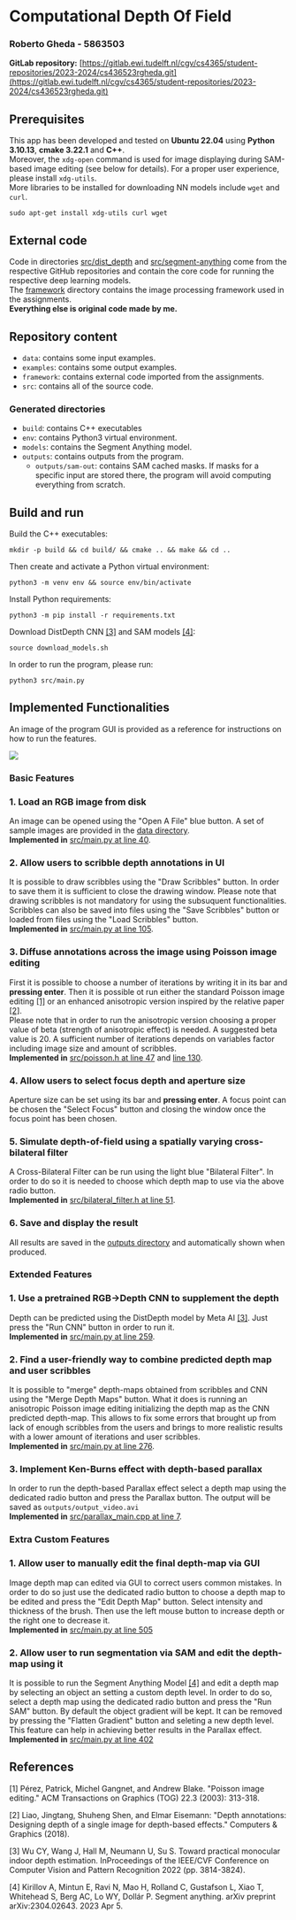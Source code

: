 # Computational Depth Of Field
### Roberto Gheda - 5863503
**GitLab repository:** [https://gitlab.ewi.tudelft.nl/cgv/cs4365/student-repositories/2023-2024/cs436523rgheda.git](https://gitlab.ewi.tudelft.nl/cgv/cs4365/student-repositories/2023-2024/cs436523rgheda.git)
## Prerequisites
This app has been developed and tested on **Ubuntu 22.04** using **Python 3.10.13**, **cmake 3.22.1** and **C++**. \
Moreover, the `xdg-open` command is used for image displaying during SAM-based image editing (see below for details). For a proper user experience, please install `xdg-utils`. \
More libraries to be installed for downloading NN models include `wget` and `curl`.
```
sudo apt-get install xdg-utils curl wget
```
## External code
Code in directories [src/dist_depth](src/dist_depth/) and [src/segment-anything](src/segment-anything/) come from the respective GitHub repositories and contain the core code for running the respective deep learning models. \
The [framework](framework) directory contains the image processing framework used in the assignments. \
**Everything else is original code made by me.**

## Repository content
- `data`: contains some input examples.
- `examples`: contains some output examples.
- `framework`: contains external code imported from the assignments.
- `src`: contains all of the source code.
### Generated directories
- `build`: contains C++ executables
- `env`: contains Python3 virtual environment.
- `models`: contains the Segment Anything model.
- `outputs`: contains outputs from the program.
    - `outputs/sam-out`: contains SAM cached masks. If masks for a specific input are stored there, the program will avoid computing everything from scratch.

## Build and run
Build the C++ executables:
```
mkdir -p build && cd build/ && cmake .. && make && cd ..
```
Then create and activate a Python virtual environment:
```
python3 -m venv env && source env/bin/activate
```
Install Python requirements:
```
python3 -m pip install -r requirements.txt
```
Download DistDepth CNN  [[3]](#3) and SAM models [[4]](#4):
```
source download_models.sh
```
In order to run the program, please run: 
```
python3 src/main.py
```

## Implemented Functionalities
An image of the program GUI is provided as a reference for instructions on how to run the features.

![](readme-imgs/gui.png)
### Basic Features
### 1. Load an RGB image from disk
An image can be opened using the "Open A File" blue button. A set of sample images are provided in the [data directory](data/).\
**Implemented in** [src/main.py at line 40](src/main.py#L40).
### 2. Allow users to scribble depth annotations in UI
It is possible to draw scribbles using the "Draw Scribbles" button. In order to save them it is sufficient to close the drawing window. Please note that drawing scribbles is not mandatory for using the subsuquent functionalities. Scribbles can also be saved into files using the "Save Scribbles" button or loaded from files using the "Load Scribbles" button.\
**Implemented in** [src/main.py at line 105](src/main.py#L105).
### 3. Diffuse annotations across the image using Poisson image editing
First it is possible to choose a number of iterations by writing it in its bar and **pressing enter**. Then it is possible ot run either the standard Poisson image editing [[1]](#1) or an enhanced anisotropic version inspired by the relative paper [[2]](#2).<br>
Please note that in order to run the anisotropic version choosing a proper value of beta (strength of anisotropic effect) is needed. A suggested beta value is 20. A sufficient number of iterations depends on variables factor including image size and amount of scribbles.\
**Implemented in** [src/poisson.h at line 47](src/poisson.h#L47) and [line 130](src/poisson.h#L130).
### 4. Allow users to select focus depth and aperture size
Aperture size can be set using its bar and **pressing enter**. A focus point can be chosen the "Select Focus" button and closing the window once the focus point has been chosen.
### 5. Simulate depth-of-field using a spatially varying cross-bilateral filter
A Cross-Bilateral Filter can be run using the light blue "Bilateral Filter". In order to do so it is needed to choose which depth map to use via the above radio button. \
**Implemented in** [src/bilateral_filter.h at line 51](src/bilateral_filter.h#L51).
### 6. Save and display the result
All results are saved in the [outputs directory](outputs/) and automatically shown when produced.
### Extended Features
### 1. Use a pretrained RGB->Depth CNN to supplement the depth
Depth can be predicted using the DistDepth model by Meta AI [[3]](#3). Just press the "Run CNN" button in order to run it.\
**Implemented in** [src/main.py at line 259](src/main.py#L259).
### 2. Find a user-friendly way to combine predicted depth map and user scribbles
It is possible to "merge" depth-maps obtained from scribbles and CNN using the "Merge Depth Maps" button. What it does is running an anisotropic Poisson image editing initializing the depth map as the CNN predicted depth-map. This allows to fix some errors that brought up from lack of enough scribbles from the users and brings to more realistic results with a lower amount of iterations and user scribbles.\
**Implemented in** [src/main.py at line 276](src/main.py#276).
### 3. Implement Ken-Burns effect with depth-based parallax
In order to run the depth-based Parallax effect select a depth map using the dedicated radio button and press the Parallax button. The output will be saved as `outputs/output_video.avi`\
**Implemented in** [src/parallax_main.cpp at line 7](src/parallax_main.cpp#L7).
### Extra Custom Features
### 1. Allow user to manually edit the final depth-map via GUI
Image depth map can edited via GUI to correct users common mistakes. In order to do so just use the dedicated radio button to choose a depth map to be edited and press the "Edit Depth Map" button. Select intensity and thickness of the brush. Then use the left mouse button to increase depth or the right one to decrease it.\
**Implemented in** [src/main.py at line 505](src/main.py#L505)
### 2. Allow user to run segmentation via SAM and edit the depth-map using it
It is possible to run the Segment Anything Model [[4]](#4) and edit a depth map by selecting an object an setting a custom depth level. In order to do so, select a depth map using the dedicated radio button and press the "Run SAM" button. By default the object gradient will be kept. It can be removed by pressing the "Flatten Gradient" button and seleting a new depth level. This feature can help in achieving better results in the Parallax effect.\
**Implemented in** [src/main.py at line 402](src/main.py#402)

## References
<a id="1">[1]</a> 
Pérez, Patrick, Michel Gangnet, and Andrew Blake. "Poisson image editing." ACM Transactions on Graphics (TOG) 22.3 (2003): 313-318.

<a id="2">[2]</a>
Liao, Jingtang, Shuheng Shen, and Elmar Eisemann: "Depth annotations: Designing depth of a single image for depth-based effects." Computers & Graphics (2018).

<a id="3">[3]</a>
Wu CY, Wang J, Hall M, Neumann U, Su S. Toward practical monocular indoor depth estimation. InProceedings of the IEEE/CVF Conference on Computer Vision and Pattern Recognition 2022 (pp. 3814-3824).

<a id="4">[4]</a> 
Kirillov A, Mintun E, Ravi N, Mao H, Rolland C, Gustafson L, Xiao T, Whitehead S, Berg AC, Lo WY, Dollár P. Segment anything. arXiv preprint arXiv:2304.02643. 2023 Apr 5.